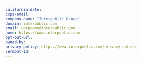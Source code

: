 ```yaml
---
california-date: 
ccpa-email: 
company-name: "Interpublic Group"
domain: interpublic.com
email: corpcomm@interpublic.com
home: https://www.interpublic.com
opt-out-url: 
owned-by: 
privacy-policy: https://www.interpublic.com/privacy-notice
vermont-id: 
---
```




